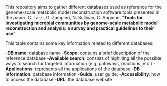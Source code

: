 This repository aims to gather different databases used as reference for the genome-scale metabolic model reconstruction software tools presented in the paper:
C. Tarzi, G. Zampieri, N. Sullivan, C. Angione,
"**Tools for investigating microbial communities by genome-scale metabolic model reconstruction and analysis: a survey and practical guidelines to their use**"



This table contains some key information related to different databases:

-**DB name**: database name
-**Scope**: contains a brief description of the reference database
-**Available search**: consists of highliting all the possible ways to search for targeted information (e.g, pathways, reactions, etc.)
-**Applications**: represents all the applications of the database
-**DB information**: database information
-**Guide**: user guide,
-**Accessibility**: how to access the database
-**URL**: the database website


